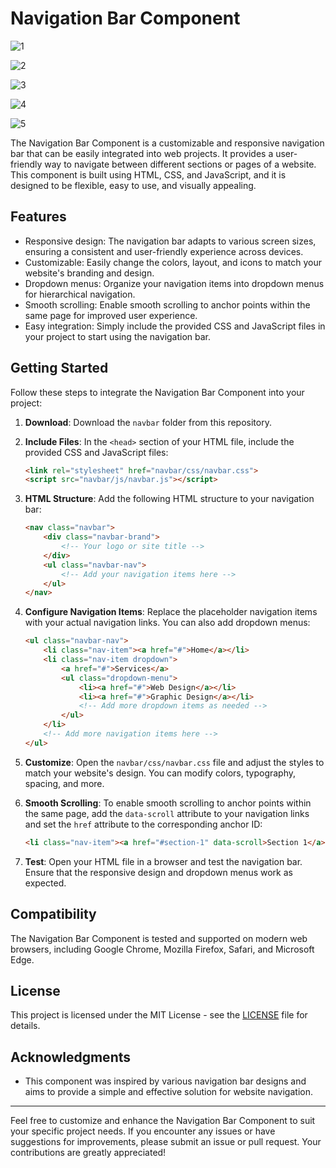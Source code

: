 # Navigation Bar Component

![1](https://github.com/abdul-1432/Navigation-Bar/assets/124916666/5e023fec-0406-43ff-9395-680c42573e19)

![2](https://github.com/abdul-1432/Navigation-Bar/assets/124916666/a47f85ea-9807-40db-9f19-1d4d1987bbd0)

![3](https://github.com/abdul-1432/Navigation-Bar/assets/124916666/b857f9da-c98e-435e-83ce-ff51622012e3)

![4](https://github.com/abdul-1432/Navigation-Bar/assets/124916666/9b01bd4f-c2c3-4a74-88b8-a0cf7fbcf098)

![5](https://github.com/abdul-1432/Navigation-Bar/assets/124916666/314ebc4a-5f8b-492d-b7df-fdf8f01fa7c3)

The Navigation Bar Component is a customizable and responsive navigation bar that can be easily integrated into web projects. It provides a user-friendly way to navigate between different sections or pages of a website. This component is built using HTML, CSS, and JavaScript, and it is designed to be flexible, easy to use, and visually appealing.

## Features

- Responsive design: The navigation bar adapts to various screen sizes, ensuring a consistent and user-friendly experience across devices.
- Customizable: Easily change the colors, layout, and icons to match your website's branding and design.
- Dropdown menus: Organize your navigation items into dropdown menus for hierarchical navigation.
- Smooth scrolling: Enable smooth scrolling to anchor points within the same page for improved user experience.
- Easy integration: Simply include the provided CSS and JavaScript files in your project to start using the navigation bar.

## Getting Started

Follow these steps to integrate the Navigation Bar Component into your project:

1. **Download**: Download the `navbar` folder from this repository.

2. **Include Files**: In the `<head>` section of your HTML file, include the provided CSS and JavaScript files:

   ```html
   <link rel="stylesheet" href="navbar/css/navbar.css">
   <script src="navbar/js/navbar.js"></script>
   ```

3. **HTML Structure**: Add the following HTML structure to your navigation bar:

   ```html
   <nav class="navbar">
       <div class="navbar-brand">
           <!-- Your logo or site title -->
       </div>
       <ul class="navbar-nav">
           <!-- Add your navigation items here -->
       </ul>
   </nav>
   ```

4. **Configure Navigation Items**: Replace the placeholder navigation items with your actual navigation links. You can also add dropdown menus:

   ```html
   <ul class="navbar-nav">
       <li class="nav-item"><a href="#">Home</a></li>
       <li class="nav-item dropdown">
           <a href="#">Services</a>
           <ul class="dropdown-menu">
               <li><a href="#">Web Design</a></li>
               <li><a href="#">Graphic Design</a></li>
               <!-- Add more dropdown items as needed -->
           </ul>
       </li>
       <!-- Add more navigation items here -->
   </ul>
   ```

5. **Customize**: Open the `navbar/css/navbar.css` file and adjust the styles to match your website's design. You can modify colors, typography, spacing, and more.

6. **Smooth Scrolling**: To enable smooth scrolling to anchor points within the same page, add the `data-scroll` attribute to your navigation links and set the `href` attribute to the corresponding anchor ID:

   ```html
   <li class="nav-item"><a href="#section-1" data-scroll>Section 1</a></li>
   ```

7. **Test**: Open your HTML file in a browser and test the navigation bar. Ensure that the responsive design and dropdown menus work as expected.

## Compatibility

The Navigation Bar Component is tested and supported on modern web browsers, including Google Chrome, Mozilla Firefox, Safari, and Microsoft Edge.

## License

This project is licensed under the MIT License - see the [LICENSE](LICENSE) file for details.

## Acknowledgments

- This component was inspired by various navigation bar designs and aims to provide a simple and effective solution for website navigation.

---

Feel free to customize and enhance the Navigation Bar Component to suit your specific project needs. If you encounter any issues or have suggestions for improvements, please submit an issue or pull request. Your contributions are greatly appreciated!

